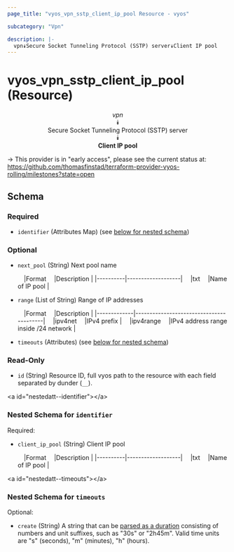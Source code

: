 ```yaml
---
page_title: "vyos_vpn_sstp_client_ip_pool Resource - vyos"

subcategory: "Vpn"

description: |- 
  vpn⯯Secure Socket Tunneling Protocol (SSTP) server⯯Client IP pool
---
```


# vyos_vpn_sstp_client_ip_pool (Resource)
<center>

*vpn*  
⯯  
Secure Socket Tunneling Protocol (SSTP) server  
⯯  
**Client IP pool**


</center>

-> This provider is in "early access", please see the current status at: https://github.com/thomasfinstad/terraform-provider-vyos-rolling/milestones?state=open

## Schema

### Required

- `identifier` (Attributes Map) (see [below for nested schema](#nestedatt--identifier))

### Optional

- `next_pool` (String) Next pool name

    &emsp;|Format  &emsp;|Description      |
    |----------|-------------------|
    &emsp;|txt     &emsp;|Name of IP pool  |
- `range` (List of String) Range of IP addresses

    &emsp;|Format     &emsp;|Description                            |
    |-------------|-----------------------------------------|
    &emsp;|ipv4net    &emsp;|IPv4 prefix                            |
    &emsp;|ipv4range  &emsp;|IPv4 address range inside /24 network  |
- `timeouts` (Attributes) (see [below for nested schema](#nestedatt--timeouts))

### Read-Only

- `id` (String) Resource ID, full vyos path to the resource with each field separated by dunder (`__`).

&lt;a id=&#34;nestedatt--identifier&#34;&gt;&lt;/a&gt;
### Nested Schema for `identifier`

Required:

- `client_ip_pool` (String) Client IP pool

    &emsp;|Format  &emsp;|Description      |
    |----------|-------------------|
    &emsp;|txt     &emsp;|Name of IP pool  |


&lt;a id=&#34;nestedatt--timeouts&#34;&gt;&lt;/a&gt;
### Nested Schema for `timeouts`

Optional:

- `create` (String) A string that can be [parsed as a duration](https://pkg.go.dev/time#ParseDuration) consisting of numbers and unit suffixes, such as &#34;30s&#34; or &#34;2h45m&#34;. Valid time units are &#34;s&#34; (seconds), &#34;m&#34; (minutes), &#34;h&#34; (hours).  
